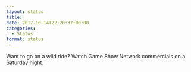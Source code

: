 ```yaml
---
layout: status
title: 
date: 2017-10-14T22:20:37+00:00
categories: 
  - Status
format: status
---
```

Want to go on a wild ride? Watch Game Show Network commercials on a Saturday night.